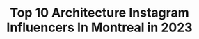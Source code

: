 ---
title: Top 10 Architecture Instagram Influencers In Montreal in 2023
description: >-
  Find top architecture Instagram influencers in Montreal in 2023. Most popular hashtags: #architecture #montreal #mtlmoments #quebec.
platform: Instagram
hits: 26
text_top: See the most popular Instagram accounts on inBeat.
text_bottom: Our platform has 26 Instagram influencers like this in Montreal, Canada for you to collaborate.
profiles:
  - username: "lashedarchitecture"
    fullname: >-
      la SHED architecture
    bio: >-
      Architecture - Montréal Facebook : la SHED architecture
    location: "Canada"
    followers: 11523
    engagement: 524
    commentsToLikes: 0.009384
    id: ck5qbsn39n7p80i11s7jhsjy2
    verified: false
    hashtags: "#lashedarchitecture, #archdaily, #architecturelovers, #architecture"
  - username: "tomstockdale48"
    fullname: >-
      tom stockdale
    bio: >-
      Montreal Arch 📷...photos are mine...if you're not checking my STORIES then you're only getting half the story☕☕😁 thomas.stockdale@sympatico.ca
    location: "Canada"
    followers: 15104
    engagement: 286
    commentsToLikes: 0.039918
    id: ck13b1pg1t9a60i19ouz9oxgz
    verified: false
    hashtags: "#montr, #jj, #minimal, #ig"
  - username: "adrienwilliamsphotos"
    fullname: >-
      Adrien Williams
    bio: >-
      Architecture photographer From Montreal but now based in BC for ⛷ #adrienwilliams #architecturephotography
    location: "Canada"
    followers: 5884
    engagement: 445
    commentsToLikes: 0.008703
    id: ck5caj5lzdi9o0i1141pmt06f
    verified: false
    hashtags: "#rogertaillibert, #quebec, #architecturephotography, #design"
  - username: "veveordie"
    fullname: >-
      Vincent 🌈| Montreal 🇨🇦
    bio: >-
      Travel Photographer 51 Countries Visited🌎 veveordie@gmail.com
    location: "Canada"
    followers: 9383
    engagement: 572
    commentsToLikes: 0.022928
    id: ck14lit5buwa20i199kkgn9fb
    verified: false
    hashtags: "#architecture, #qc, #nature, #montreallife"
  - username: "levieuxmontreal"
    fullname: >-
      Le Vieux-Montréal
    bio: >-
      Quartier historique de Montréal | Compte officiel de la Société de développement commercial du Vieux-Montréal #vieuxmontreal #oldmontreal #gensduvieux
    location: "Canada"
    followers: 42893
    engagement: 143
    commentsToLikes: 0.010821
    id: ck5bz7ul3qm0l0i115hqkxqk3
    verified: false
    hashtags: "#vieuxmontreal, #exploremontreal, #vieuxmtl, #montrealphoto"
  - username: "inayali"
    fullname: >-
      Ali
    bio: >-
      Montreal as-is: Architecture, travel and daily life ☕️ @mtlcafecrawl hi@inayali.com
    location: "Canada"
    followers: 77035
    engagement: 141
    commentsToLikes: 0.008661
    id: ck5henpantvci0i11ob3kupjy
    verified: false
    hashtags: "#mkz, #shotoniphone11pro, #lincolnicehotel, #lincolnquebecescapade"
  - username: "yyzreflections"
    fullname: >-
      Kristel
    bio: >-
      ⁣Aviation & travel content creator ✈️ 🧳⁣⁣⁣ 📍YYZ⁣⁣⁣ 📩kristel@yyzreflections.com
    location: "Canada"
    followers: 8475
    engagement: 647
    commentsToLikes: 0.148504
    id: ck5ckdv4xwo3d0i11zjctno7v
    verified: false
    hashtags: "#instaplane, #aircraft, #planespotting, #spotting"
  - username: "emmalindsayyy"
    fullname: >-
      Emma Lindsay
    bio: >-
      Artist & plant lover 🌿 #NaturalRedhead 25 📍 Montreal @emmalindsayart @gingerweddings @emma.vintagestudio www.emmalindsayartist.com
    location: "Canada"
    followers: 12284
    engagement: 748
    commentsToLikes: 0.015262
    id: ck9wdoqwtgke20j78r8nc642b
    verified: false
    hashtags: "#redhairgirl, #summerbod, #plants, #redhead"
  - username: "melika.dez"
    fullname: >-
      MELIKA DEZ
    bio: >-
      MTL based international Photographer & Art Director DM or Email to buy prints. . . @fubizstudio Talent @plieproject Photographer 📍MONTREAL
    location: "Canada"
    followers: 21541
    engagement: 434
    commentsToLikes: 0.020895
    id: ck14l4t7qsuv00i19uaiyk1zb
    verified: false
    hashtags: "#maledancer, #melikadezphotography, #fashionshoot, #giambattistavalli"
  - username: "travel_with_steve"
    fullname: >-
      Steve Pépin
    bio: >-
      All pics shot by me, or of me. 🏠 Montréal, Canada. Work in advertising. Don’t look at this profile if you hate turquoise lakes😬
    location: "Canada"
    followers: 11804
    engagement: 1108
    commentsToLikes: 0.215406
    id: ck5ce14rik4yj0i11pll4cuxx
    verified: false
    hashtags: "#montrealcity, #latergram, #nature, #traveling"
---